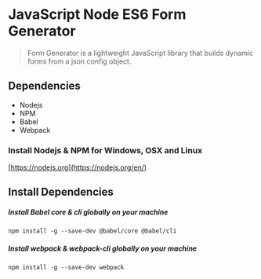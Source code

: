 # JavaScript Node ES6 Form Generator

> Form Generator is a lightweight JavaScript library that builds dynamic forms from a json config object.

## Dependencies
* Nodejs
* NPM
* Babel 
* Webpack 

### Install Nodejs & NPM for Windows, OSX and Linux
[https://nodejs.org](https://nodejs.org/en/)

## Install Dependencies

##### Install Babel core & cli globally on your machine
    npm install -g --save-dev @babel/core @babel/cli

##### Install webpack & webpack-cli globally on your machine
    npm install -g --save-dev webpack
